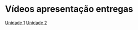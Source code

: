 # Vídeos apresentação entregas

[Unidade 1](https://youtu.be/OaoBQTOuv2g)
[Unidade 2](https://youtu.be/tErQbm5YXX0)
